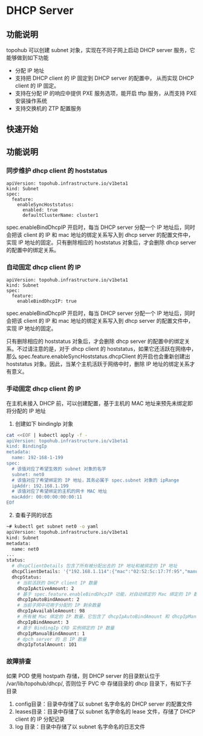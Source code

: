 # DHCP Server

## 功能说明

topohub 可以创建 subnet 对象，实现在不同子网上启动 DHCP server 服务，它能够做到如下功能

* 分配 IP 地址
* 支持把 DHCP client 的 IP 固定到 DHCP server 的配置中， 从而实现 DHCP client 的 IP 固定。
* 支持在分配 IP 的响应中提供 PXE 服务选项，能开启 tftp 服务，从而支持 PXE 安装操作系统
* 支持交换机的 ZTP 配置服务

## 快速开始

## 功能说明

### 同步维护 dhcp client 的 hoststatus 

```
apiVersion: topohub.infrastructure.io/v1beta1
kind: Subnet
spec:
  feature:
    enableSyncHoststatus:
      enabled: true
      defaultClusterName: cluster1
```

spec.enableBindDhcpIP 开启时，每当 DHCP server 分配一个 IP 地址后，同时会把该 client 的 IP 和 mac 地址的绑定关系写入到 dhcp server 的配置文件中，实现 IP 地址的固定。只有删除相应的 hoststatus 对象后，才会删除 dhcp server 的配置中的绑定关系。

### 自动固定 dhcp client 的 IP 

```
apiVersion: topohub.infrastructure.io/v1beta1
kind: Subnet
spec:
  feature:
    enableBindDhcpIP: true
```

spec.enableBindDhcpIP 开启时，每当 DHCP server 分配一个 IP 地址后，同时会把该 client 的 IP 和 mac 地址的绑定关系写入到 dhcp server 的配置文件中，实现 IP 地址的固定。

只有删除相应的 hoststatus 对象后，才会删除 dhcp server 的配置中的绑定关系。不过请注意的是，对于 dhcp client 的 hoststatus，如果它还活跃在网络中，那么 spec.feature.enableSyncHoststatus.dhcpClient 的开启也会重新创建出 hoststatus 对象。因此，当某个主机活跃于网络中时，删除 IP 地址的绑定关系才有意义。

### 手动固定 dhcp client 的 IP 

在主机未接入 DHCP 前，可以创建配置，基于主机的 MAC 地址来预先未绑定即将分配的 IP 地址

1. 创建如下 bindingIp 对象

```bash
cat <<EOF | kubectl apply -f -
apiVersion: topohub.infrastructure.io/v1beta1
kind: BindingIp
metadata:
  name: 192-168-1-199
spec:
  # 该值对应了希望生效的 subnet 对象的名字
  subnet: net0
  # 该值对应了希望绑定的 IP 地址，其务必属于 spec.subnet 对象的 ipRange
  ipAddr: 192.168.1.199
  # 该值对应了希望绑定的主机的网卡 MAC 地址
  macAddr: 00:00:00:00:00:11
EOf
```

2. 查看子网的状态

```bash
~# kubectl get subnet net0 -o yaml
apiVersion: topohub.infrastructure.io/v1beta1
kind: Subnet
metadata:
  name: net0
...
status:
  # dhcpClientDetails 包含了所有被分配出去的 IP 地址和被绑定的 IP 地址
  dhcpClientDetails: '{"192.168.1.114":{"mac":"02:52:5c:17:7f:95","manualBind":false,"autoBind":true,"hostname":"vlan0-dhcp-redfish-mockup-578554878-tnxbv"},"192.168.1.173":{"mac":"a6:6d:a6:e5:1f:58","manualBind":false,"autoBind":true,"hostname":"vlan0-dhcp-redfish-mockup-578554878-jsrrc"},"192.168.1.199":{"mac":"00:00:00:00:00:11","manualBind":true,"autoBind":false,"hostname":"192-168-1-199"}}'
  dhcpStatus:
    # 当前活跃的 DHCP client IP 数量
    dhcpIpActiveAmount: 2
    # 基于 spec.feature.enableBindDhcpIP 功能，对自动绑定的 Mac 绑定的 IP 数量
    dhcpIpAutoBindAmount: 2
    # 当前子网中可用于分配的 IP 剩余数量
    dhcpIpAvailableAmount: 98
    # 所有被 Mac 绑定的 IP 数量，它包含了 dhcpIpAutoBindAmount 和 dhcpIpManualBindAmount
    dhcpIpBindAmount: 3
    # 基于 BindingIp CRD 实例绑定的 IP 数量
    dhcpIpManualBindAmount: 1
    # dpch server 的 总 IP 数量
    dhcpIpTotalAmount: 101
```

### 故障排查

如果 POD 使用 hostpath 存储，则 DHCP server 的目录默认位于 /var/lib/topohub/dhcp/, 否则位于 PVC 中
存储目录的 dhcp 目录下，有如下子目录
1. config目录：目录中存储了以 subnet 名字命名的 DHCP server 的配置文件
2. leases目录：目录中存储了以 subnet 名字命名的 lease 文件，存储了 DHCP client 的 IP 分配记录
3. log 目录：目录中存储了以 subnet 名字命名的日志文件

